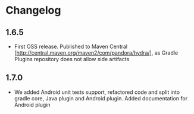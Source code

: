 # Changelog

## 1.6.5

* First OSS release. Published to Maven Central [http://central.maven.org/maven2/com/pandora/hydra/], as Gradle Plugins repository does not allow side artifacts

## 1.7.0

* We added Android unit tests support, refactored code and split into gradle core, Java plugin and Android plugin. Added documentation for Android plugin